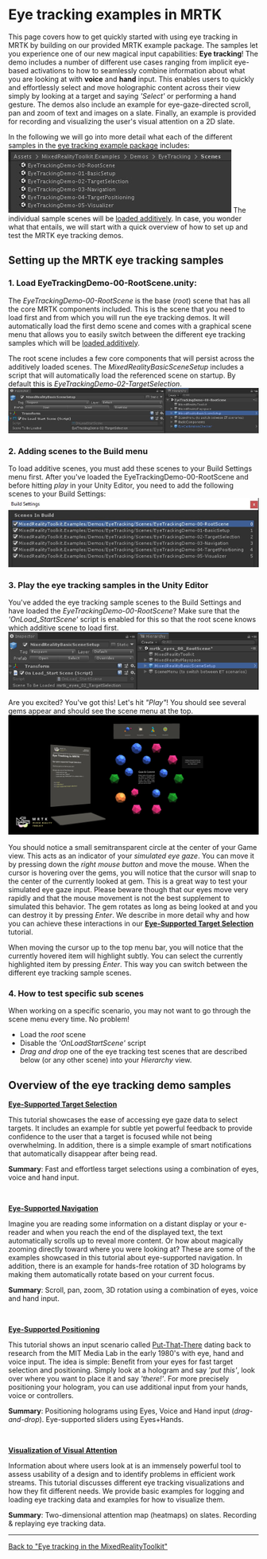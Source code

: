 # Eye tracking examples in MRTK
This page covers how to get quickly started with using eye tracking in MRTK by building on our provided MRTK example package.
The samples let you experience one of our new magical input capabilities: **Eye tracking**! 
The demo includes a number of different use cases ranging from implicit eye-based activations to how to seamlessly combine information about what you are looking at with **voice** and **hand** input. 
This enables users to quickly and effortlessly select and move holographic content across their view simply by looking at a target and saying _'Select'_ or performing a hand gesture. 
The demos also include an example for eye-gaze-directed scroll, pan and zoom of text and images on a slate. 
Finally, an example is provided for recording and visualizing the user's visual attention on a 2D slate.

In the following we will go into more detail what each of the different samples in the [eye tracking example package](https://github.com/Microsoft/MixedRealityToolkit-Unity/tree/mrtk_release/Assets/MixedRealityToolkit.Examples/Demos/EyeTracking) includes:
![List of eye tracking scenes](../Images/EyeTracking/mrtk_et_list_et_scenes.jpg)
The individual sample scenes will be [loaded additively](https://docs.unity3d.com/ScriptReference/SceneManagement.LoadSceneMode.Additive.html).
In case, you wonder what that entails, we will start with a quick overview of how to set up and test the MRTK eye tracking demos.

## Setting up the MRTK eye tracking samples

### 1. Load EyeTrackingDemo-00-RootScene.unity:
The *EyeTrackingDemo-00-RootScene* is the base (_root_) scene that has all the core MRTK components included.
This is the scene that you need to load first and from which you will run the eye tracking demos. 
It will automatically load the first demo scene and comes with a graphical scene menu that allows you to easily switch between the different eye tracking samples which will be [loaded additively](https://docs.unity3d.com/ScriptReference/SceneManagement.LoadSceneMode.Additive.html).

The root scene includes a few core components that will persist across the additively loaded scenes. 
The _MixedRealityBasicSceneSetup_ includes a script that will automatically load the referenced scene on startup. 
By default this is _EyeTrackingDemo-02-TargetSelection_.  
![Example for the OnLoadStartScene script](../Images/EyeTracking/mrtk_et_onloadstartscene.jpg)

### 2. Adding scenes to the Build menu
To load additive scenes, you must add these scenes to your Build Settings menu first. 
After you've loaded the EyeTrackingDemo-00-RootScene and before hitting _play_ in your Unity Editor, you need to add the following scenes to your Build Settings:
![Build Settings scene menu for eye tracking samples](../Images/EyeTracking/mrtk_et_buildsettings.jpg)

### 3. Play the eye tracking samples in the Unity Editor
You've added the eye tracking sample scenes to the Build Settings and have loaded the _EyeTrackingDemo-00-RootScene_?
Make sure that the _'OnLoad_StartScene'_ script is enabled for this so that the root scene knows which additive scene to load first.
![Example for the OnLoad_StartScene script](../Images/EyeTracking/mrtk_et_rootscene_onload.png)

Are you excited? You've got this! Let's hit _"Play"_!
You should see several gems appear and should see the scene menu at the top.
![Sample screenshot from the ET target select scene](../Images/EyeTracking/mrtk_et_targetselect.png)

You should notice a small semitransparent circle at the center of your Game view. 
This acts as an indicator of your _simulated eye gaze_.
You can move it by pressing down the _right mouse button_ and move the mouse.
When the cursor is hovering over the gems, you will notice that the cursor will snap to the center of the currently looked at gem. 
This is a great way to test your simulated eye gaze input.
Please beware though that our eyes move very rapidly and that the mouse movement is not the best supplement to simulated this behavior. 
The gem rotates as long as being looked at and you can destroy it by pressing _Enter_.
We describe in more detail why and how you can achieve these interactions in our [**Eye-Supported Target Selection**](EyeTracking_TargetSelection.md) tutorial.

When moving the cursor up to the top menu bar, you will notice that the currently hovered item will highlight subtly. 
You can select the currently highlighted item by pressing _Enter_. 
This way you can switch between the different eye tracking sample scenes.

### 4. How to test specific sub scenes
When working on a specific scenario, you may not want to go through the scene menu every time. 
No problem!
- Load the _root_ scene
- Disable the _'OnLoadStartScene'_ script
- _Drag and drop_ one of the eye tracking test scenes that are described below (or any other scene) into your _Hierarchy_ view.


## Overview of the eye tracking demo samples
[**Eye-Supported Target Selection**](EyeTracking_TargetSelection.md)

This tutorial showcases the ease of accessing eye gaze data to select targets. 
It includes an example for subtle yet powerful feedback to provide confidence to the user that a target is focused while not being overwhelming.
In addition, there is a simple example of smart notifications that automatically disappear after being read. 

**Summary**: Fast and effortless target selections using a combination of eyes, voice and hand input.

<br>


[**Eye-Supported Navigation**](EyeTracking_Navigation.md)

Imagine you are reading some information on a distant display or your e-reader and when you reach the end of the displayed text, the text automatically scrolls up to reveal more content. 
Or how about magically zooming directly toward where you were looking at? 
These are some of the examples showcased in this tutorial about eye-supported navigation.
In addition, there is an example for hands-free rotation of 3D holograms by making them automatically rotate based on your current focus. 

**Summary**: Scroll, pan, zoom, 3D rotation using a combination of eyes, voice and hand input.

<br>


[**Eye-Supported Positioning**](EyeTracking_Positioning.md)

This tutorial shows an input scenario called [Put-That-There](https://youtu.be/CbIn8p4_4CQ) dating back to research from the MIT Media Lab in the early 1980's with eye, hand and voice input.
The idea is simple: Benefit from your eyes for fast target selection and positioning. 
Simply look at a hologram and say _'put this'_, look over where you want to place it and say _'there!'_. 
For more precisely positioning your hologram, you can use additional input from your hands, voice or controllers. 

**Summary**: Positioning holograms using Eyes, Voice and Hand input (*drag-and-drop*). Eye-supported sliders using Eyes+Hands. 

<br>


[**Visualization of Visual Attention**](EyeTracking_Visualization.md)

Information about where users look at is an immensely powerful tool to assess usability of a design and to identify problems in efficient work streams. 
This tutorial discusses different eye tracking visualizations and how they fit different needs. 
We provide basic examples for logging and loading eye tracking data and examples for how to visualize them. 

**Summary**: Two-dimensional attention map (heatmaps) on slates. Recording & replaying eye tracking data.

---
[Back to "Eye tracking in the MixedRealityToolkit"](EyeTracking_Main.md)
